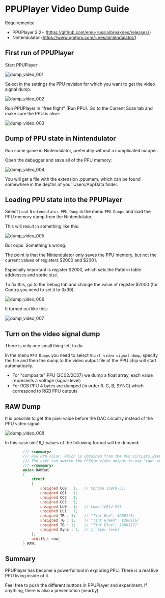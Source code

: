 # PPUPlayer Video Dump Guide

Requirements:
- PPUPlayer 2.2+ (https://github.com/emu-russia/breaknes/releases/)
- Nintendulator (https://www.qmtpro.com/~nes/nintendulator/)

## First run of PPUPlayer

Start PPUPlayer:

![dump_video_001](/Wiki/imgstore/dump_video_001.png)

Select in the settings the PPU revision for which you want to get the video signal dump:

![dump_video_002](/Wiki/imgstore/dump_video_002.png)

Run PPUPlayer in "free flight" (Run PPU). Go to the Current Scan tab and make sure the PPU is alive:

![dump_video_003](/Wiki/imgstore/dump_video_003.png)

## Dump of PPU state in Nintendulator

Run some game in Nintendulator, preferably without a complicated mapper.

Open the debugger and save all of the PPU memory:

![dump_video_004](/Wiki/imgstore/dump_video_004.png)

You will get a file with the extension .ppumem, which can be found somewhere in the depths of your Users/AppData folder.

## Loading PPU state into the PPUPlayer

Select `Load Nintendulator PPU Dump` in the menu `PPU Dumps` and load the PPU memory dump from the Nintendulator.

This will result in something like this:

![dump_video_005](/Wiki/imgstore/dump_video_005.png)

But oops. Something's wrong.

The point is that the Nintendulator only saves the PPU memory, but not the current values of registers $2000 and $2001.

Especially important is register $2000, which sets the Pattern table addresses and sprite size.

To fix this, go to the Debug tab and change the value of register $2000 (for Contra you need to set it to 0x30):

![dump_video_006](/Wiki/imgstore/dump_video_006.png)

It turned out like this:

![dump_video_007](/Wiki/imgstore/dump_video_007.png)

## Turn on the video signal dump

There is only one small thing left to do.

In the menu `PPU Dumps` you need to select `Start video signal dump`, specify the file and then the dump to the video output file of the PPU chip will start automatically.

- For "composite" PPU (2C02/2C07) we dump a float array, each value represents a voltage (signal level)
- For RGB PPU 4 bytes are dumped (in order R, G, B, SYNC) which correspond to RGB PPU outputs

## RAW Dump

It is possible to get the pixel value before the DAC circuitry instead of the PPU video signal:

![dump_video_008](/Wiki/imgstore/dump_video_008.png)

In this case uint16_t values of the following format will be dumped:

```c++
		/// <summary>
		/// Raw PPU color, which is obtained from the PPU circuits BEFORE the video signal generator.
		/// The user can switch the PPUSim video output to use "raw" color, instead of the original (Composite/RGB).
		/// </summary>
		union RAWOut
		{
			struct
			{
				unsigned CC0 : 1;	// Chroma (CB[0-3])
				unsigned CC1 : 1;
				unsigned CC2 : 1;
				unsigned CC3 : 1;
				unsigned LL0 : 1;	// Luma (CB[4-5])
				unsigned LL1 : 1;
				unsigned TR : 1;	// "Tint Red", $2001[5]
				unsigned TG : 1;	// "Tint Green", $2001[6]
				unsigned TB : 1;	// "Tint Blue", $2001[7]
				unsigned Sync : 1;	// 1: Sync level
			};
			uint16_t raw;
		} RAW;
```

## Summary

PPUPlayer has become a powerful tool in exploring PPU. There is a real live PPU living inside of it.

Feel free to push the different buttons in PPUPlayer and experiment. If anything, there is also a presentation (nearby).
